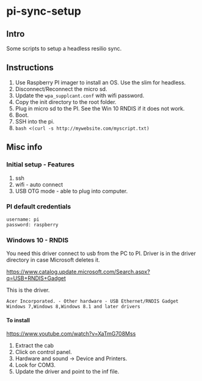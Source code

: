 # pi-sync-setup

## Intro

Some scripts to setup a headless resilio sync.

## Instructions

1. Use Raspberry PI imager to install an OS. Use the slim for headless.
2. Disconnect/Reconnect the micro sd.
3. Update the `wpa_supplcant.conf` with wifi password.
4. Copy the init directory to the root folder.
5. Plug in micro sd to the PI. See the Win 10 RNDIS if it does not work.
6. Boot.
7. SSH into the pi.
8. `bash <(curl -s http://mywebsite.com/myscript.txt)`

## Misc info

### Initial setup - Features

1. ssh
2. wifi - auto connect
3. USB OTG mode - able to plug into computer.

### PI default credentials

```
username: pi
password: raspberry
```

### Windows 10 - RNDIS

You need this driver connect to usb from the PC to PI. Driver is in the driver directory in case Microsoft deletes it.

https://www.catalog.update.microsoft.com/Search.aspx?q=USB+RNDIS+Gadget

This is the driver.
```
Acer Incorporated. - Other hardware - USB Ethernet/RNDIS Gadget	Windows 7,Windows 8,Windows 8.1 and later drivers
```

#### To install

https://www.youtube.com/watch?v=XaTmG708Mss

1. Extract the cab
2. Click on control panel.
3. Hardware and sound -> Device and Printers.
4. Look for COM3.
5. Update the driver and point to the inf file. 
